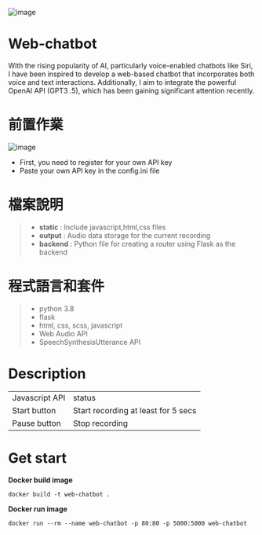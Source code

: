  ![image](https://github.com/JunTingLu/web-chatbot/assets/135250298/011ab1a7-6739-4474-90db-cd6cb7b3093d)
# Web-chatbot
With the rising popularity of AI, particularly voice-enabled chatbots like Siri, I have been inspired to develop a web-based chatbot that incorporates both voice and text interactions. 
Additionally, I aim to integrate the powerful OpenAI API (GPT3 .5), which has been gaining significant attention recently.

<h1> 前置作業 </h1>

![image](https://github.com/JunTingLu/web-chatbot/assets/135250298/3b68cd7f-d21e-4cf1-83bc-f327252720d7)

- First, you need to register for your own API key
- Paste your own API key in the config.ini file

<h1> 檔案說明 </h1>

> - **static** : Include javascript,html,css files
> - **output** : Audio data storage for the current recording 
> - **backend** : Python file for creating a router using Flask as the backend
   
<h1> 程式語言和套件 </h1>

> - python 3.8
> - flask
> - html, css, scss, javascript
> - Web Audio API
> - SpeechSynthesisUtterance API

<h1>Description</h1>

<table>
  <tr>
    <td> Javascript API</td><td>status</td>
  </tr>
    <tr>
    <td>Start button</td><td>Start recording at least for 5 secs </td>
  </tr>
  <tr>
    <td>Pause button</td><td>Stop recording </td>
  </tr>
</table> 

<h1> Get start </h1>

 **Docker build image**<br>
```
docker build -t web-chatbot .
```

**Docker run image**
```
docker run --rm --name web-chatbot -p 80:80 -p 5000:5000 web-chatbot 
```


